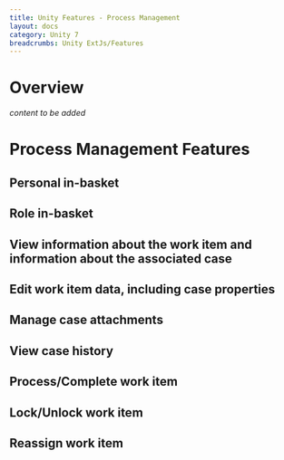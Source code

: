 ```yaml
---
title: Unity Features - Process Management
layout: docs
category: Unity 7
breadcrumbs: Unity ExtJs/Features
---
```

# Overview

*content to be added*

# Process Management Features

## Personal in-basket
## Role in-basket
## View information about the work item and information about the associated case
## Edit work item data, including case properties
## Manage case attachments
## View case history
## Process/Complete work item
## Lock/Unlock work item
## Reassign work item
